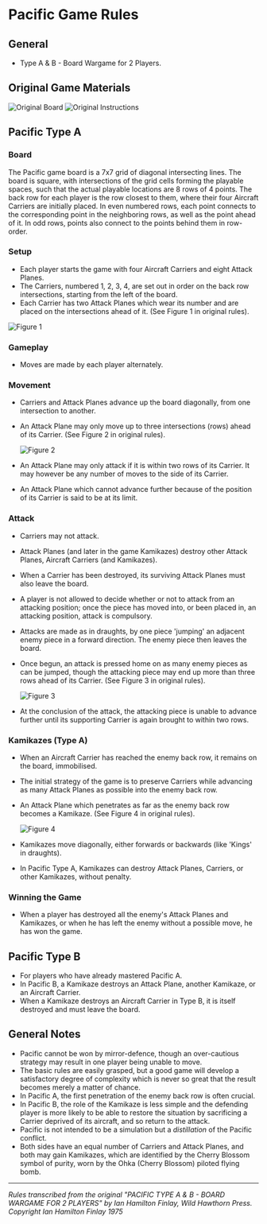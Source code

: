 # Pacific Game Rules

## General

- Type A & B - Board Wargame for 2 Players.

## Original Game Materials
![Original Board](./game/src/assets/original-board.jpeg)
![Original Instructions](./game/src/assets/original-instructions.jpeg)

## Pacific Type A

### Board
The Pacific game board is a 7x7 grid of diagonal intersecting lines. The board is square, with intersections of the grid cells forming the playable spaces, such that the actual playable locations are 8 rows of 4 points. The back row for each player is the row closest to them, where their four Aircraft Carriers are initially placed. In even numbered rows, each point connects to the corresponding point in the neighboring rows, as well as the point ahead of it. In odd rows, points also connect to the points behind them in row-order. 

### Setup
- Each player starts the game with four Aircraft Carriers and eight Attack Planes.
- The Carriers, numbered 1, 2, 3, 4, are set out in order on the back row intersections, starting from the left of the board.
- Each Carrier has two Attack Planes which wear its number and are placed on the intersections ahead of it. (See Figure 1 in original rules).

![Figure 1](./game/src/assets/figure-1.png)

### Gameplay
- Moves are made by each player alternately.

### Movement
- Carriers and Attack Planes advance up the board diagonally, from one intersection to another.
- An Attack Plane may only move up to three intersections (rows) ahead of its Carrier. (See Figure 2 in original rules).

  ![Figure 2](./game/src/assets/figure-2.png)
- An Attack Plane may only attack if it is within two rows of its Carrier. It may however be any number of moves to the side of its Carrier.
- An Attack Plane which cannot advance further because of the position of its Carrier is said to be at its limit.

### Attack
- Carriers may not attack.
- Attack Planes (and later in the game Kamikazes) destroy other Attack Planes, Aircraft Carriers (and Kamikazes).
- When a Carrier has been destroyed, its surviving Attack Planes must also leave the board.
- A player is not allowed to decide whether or not to attack from an attacking position; once the piece has moved into, or been placed in, an attacking position, attack is compulsory.
- Attacks are made as in draughts, by one piece 'jumping' an adjacent enemy piece in a forward direction. The enemy piece then leaves the board.
- Once begun, an attack is pressed home on as many enemy pieces as can be jumped, though the attacking piece may end up more than three rows ahead of its Carrier. (See Figure 3 in original rules).

  ![Figure 3](./game/src/assets/figure-3.png)
- At the conclusion of the attack, the attacking piece is unable to advance further until its supporting Carrier is again brought to within two rows.

### Kamikazes (Type A)
- When an Aircraft Carrier has reached the enemy back row, it remains on the board, immobilised.
- The initial strategy of the game is to preserve Carriers while advancing as many Attack Planes as possible into the enemy back row.
- An Attack Plane which penetrates as far as the enemy back row becomes a Kamikaze. (See Figure 4 in original rules).

  ![Figure 4](./game/src/assets/figure-4.png)
- Kamikazes move diagonally, either forwards or backwards (like 'Kings' in draughts).
- In Pacific Type A, Kamikazes can destroy Attack Planes, Carriers, or other Kamikazes, without penalty.

### Winning the Game
- When a player has destroyed all the enemy's Attack Planes and Kamikazes, or when he has left the enemy without a possible move, he has won the game.

## Pacific Type B

- For players who have already mastered Pacific A.
- In Pacific B, a Kamikaze destroys an Attack Plane, another Kamikaze, or an Aircraft Carrier.
- When a Kamikaze destroys an Aircraft Carrier in Type B, it is itself destroyed and must leave the board.

## General Notes
- Pacific cannot be won by mirror-defence, though an over-cautious strategy may result in one player being unable to move.
- The basic rules are easily grasped, but a good game will develop a satisfactory degree of complexity which is never so great that the result becomes merely a matter of chance.
- In Pacific A, the first penetration of the enemy back row is often crucial.
- In Pacific B, the role of the Kamikaze is less simple and the defending player is more likely to be able to restore the situation by sacrificing a Carrier deprived of its aircraft, and so return to the attack.
- Pacific is not intended to be a simulation but a *distillation* of the Pacific conflict.
- Both sides have an equal number of Carriers and Attack Planes, and both may gain Kamikazes, which are identified by the Cherry Blossom symbol of purity, worn by the Ohka (Cherry Blossom) piloted flying bomb.

---
*Rules transcribed from the original "PACIFIC TYPE A & B - BOARD WARGAME FOR 2 PLAYERS" by Ian Hamilton Finlay, Wild Hawthorn Press.*
*Copyright Ian Hamilton Finlay 1975*



